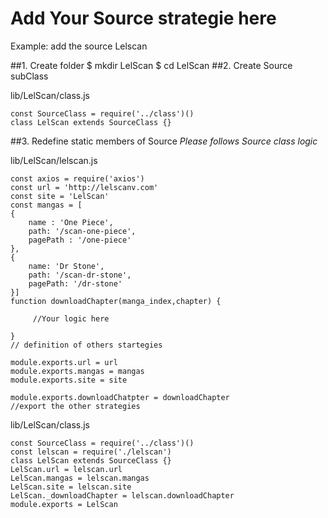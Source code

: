 # Add Your Source strategie here

Example: add the source Lelscan

##1. Create folder
    $ mkdir LelScan
    $ cd LelScan
##2. Create Source subClass

lib/LelScan/class.js

    const SourceClass = require('../class')()
    class LelScan extends SourceClass {}

##3. Redefine static  members of Source
*Please follows Source class logic*

lib/LelScan/lelscan.js
    
    const axios = require('axios')
    const url = 'http://lelscanv.com'
    const site = 'LelScan'
    const mangas = [
    {
        name : 'One Piece',
        path: '/scan-one-piece',
        pagePath : '/one-piece'
    },
    {
        name: 'Dr Stone',
        path: '/scan-dr-stone',
        pagePath: '/dr-stone'
    }]
    function downloadChapter(manga_index,chapter) {
         
         //Your logic here
         
    }
    // definition of others startegies
    
    module.exports.url = url
    module.exports.mangas = mangas
    module.exports.site = site    

    module.exports.downloadChatpter = downloadChapter
    //export the other strategies

lib/LelScan/class.js

    const SourceClass = require('../class')()
    const lelscan = require('./lelscan')
    class LelScan extends SourceClass {}
    LelScan.url = lelscan.url
    LelScan.mangas = lelscan.mangas
    LelScan.site = lelscan.site
    LelScan._downloadChapter = lelscan.downloadChapter
    module.exports = LelScan

 